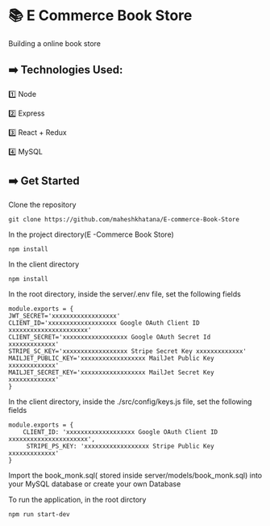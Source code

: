 # :books: E Commerce Book Store

Building a online book store 

## :arrow_right: Technologies Used:

:one: Node

:two: Express

:three: React + Redux

:four: MySQL


## :arrow_right: Get Started

Clone the repository

`git clone https://github.com/maheshkhatana/E-commerce-Book-Store`

In the project directory(E -Commerce Book Store)

`npm install`

In the client directory

`npm install`

In the root directory, inside the server/.env file, set the following fields
```
module.exports = {
JWT_SECRET='xxxxxxxxxxxxxxxxxx'
CLIENT_ID='xxxxxxxxxxxxxxxxxxx Google OAuth Client ID xxxxxxxxxxxxxxxxxxxxxx'
CLIENT_SECRET='xxxxxxxxxxxxxxxxxx Google OAuth Secret Id xxxxxxxxxxxxx'
STRIPE_SC_KEY='xxxxxxxxxxxxxxxxxx Stripe Secret Key xxxxxxxxxxxxx'
MAILJET_PUBLIC_KEY='xxxxxxxxxxxxxxxxxx MailJet Public Key xxxxxxxxxxxxx'
MAILJET_SECRET_KEY='xxxxxxxxxxxxxxxxxx MailJet Secret Key xxxxxxxxxxxxx'
}
```

In the client directory, inside the ./src/config/keys.js file, set the following fields
```
module.exports = {
    CLIENT_ID: 'xxxxxxxxxxxxxxxxxxx Google OAuth Client ID xxxxxxxxxxxxxxxxxxxxxx',
     STRIPE_PS_KEY: 'xxxxxxxxxxxxxxxxxx Stripe Public Key xxxxxxxxxxxxx'
}
```

Import the book_monk.sql( stored inside server/models/book_monk.sql) into your MySQL database or create your own Database


To run the application, in the root dirctory

`npm run start-dev`

